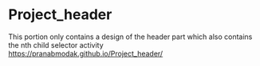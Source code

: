 # Project_header
This portion only contains a design of the header part which also contains the nth child selector activity
 https://pranabmodak.github.io/Project_header/
